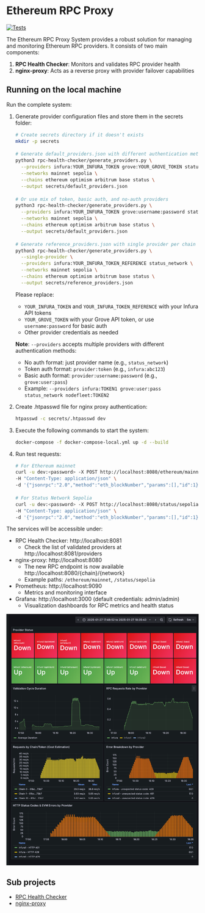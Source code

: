 # Ethereum RPC Proxy 

[![Tests](https://github.com/status-im/eth-rpc-proxy/actions/workflows/test.yml/badge.svg)](https://github.com/status-im/eth-rpc-proxy/actions/workflows/test.yml)

The Ethereum RPC Proxy System provides a robust solution for managing and monitoring Ethereum RPC providers. It consists of two main components:
1. **RPC Health Checker**: Monitors and validates RPC provider health
2. **nginx-proxy**: Acts as a reverse proxy with provider failover capabilities

## Running on the local machine

Run the complete system:

1. Generate provider configuration files and store them in the secrets folder:
   ```bash
   # Create secrets directory if it doesn't exists
   mkdir -p secrets
   
   # Generate default_providers.json with different authentication methods
   python3 rpc-health-checker/generate_providers.py \
     --providers infura:YOUR_INFURA_TOKEN grove:YOUR_GROVE_TOKEN status_network \
     --networks mainnet sepolia \
     --chains ethereum optimism arbitrum base status \
     --output secrets/default_providers.json
   
   # Or use mix of token, basic auth, and no-auth providers
   python3 rpc-health-checker/generate_providers.py \
     --providers infura:YOUR_INFURA_TOKEN grove:username:password status_network \
     --networks mainnet sepolia \
     --chains ethereum optimism arbitrum base status \
     --output secrets/default_providers.json
     
   # Generate reference_providers.json with single provider per chain
   python3 rpc-health-checker/generate_providers.py \
     --single-provider \
     --providers infura:YOUR_INFURA_TOKEN_REFERENCE status_network \
     --networks mainnet sepolia \
     --chains ethereum optimism arbitrum base status \
     --output secrets/reference_providers.json
    ``` 
   Please replace:
   - `YOUR_INFURA_TOKEN` and `YOUR_INFURA_TOKEN_REFERENCE` with your Infura API tokens
   - `YOUR_GROVE_TOKEN` with your Grove API token, or use `username:password` for basic auth
   - Other provider credentials as needed

   **Note**: `--providers` accepts multiple providers with different authentication methods:
   - No auth format: just provider name (e.g., `status_network`)
   - Token auth format: `provider:token` (e.g., `infura:abc123`)
   - Basic auth format: `provider:username:password` (e.g., `grove:user:pass`)
   - Example: `--providers infura:TOKEN1 grove:user:pass status_network nodefleet:TOKEN2`

2. Create .htpasswd file for nginx proxy authentication:
   ```bash
   htpasswd -c secrets/.htpasswd dev
   ```
3. Execute the following commands to start the system:
    ```bash
    docker-compose -f docker-compose-local.yml up -d --build
    ```
4. Run test requests:
    ```bash
    # For Ethereum mainnet
    curl -u dev:<password> -X POST http://localhost:8080/ethereum/mainnet \
    -H "Content-Type: application/json" \
    -d '{"jsonrpc":"2.0","method":"eth_blockNumber","params":[],"id":1}'

    # For Status Network Sepolia
    curl -u dev:<password> -X POST http://localhost:8080/status/sepolia \
    -H "Content-Type: application/json" \
    -d '{"jsonrpc":"2.0","method":"eth_blockNumber","params":[],"id":1}'
    ```
The services will be accessible under:
- RPC Health Checker: http://localhost:8081
  - Check the list of validated providers at http://localhost:8081/providers
- nginx-proxy: http://localhost:8080
  - The new RPC endpoint is now available http://localhost:8080/{chain}/{network}
  - Example paths: `/ethereum/mainnet`, `/status/sepolia`
- Prometheus: http://localhost:9090
  - Metrics and monitoring interface
- Grafana: http://localhost:3000 (default credentials: admin/admin)
  - Visualization dashboards for RPC metrics and health status

![grafana.png](grafana.png)

## Sub projects

- [RPC Health Checker](rpc-health-checker/README.md)
- [nginx-proxy](nginx-proxy/README.md)
